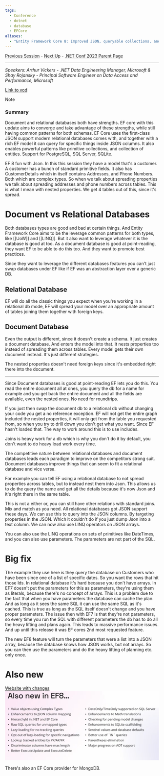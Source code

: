 ```yaml
---
tags:
  - Conference
  - dotnet
  - database
  - EFCore
aliases:
  - "Entity Framework Core 8: Improved JSON, queryable collections, and more..."
---
```

[Previous Session](What's%20new%20in%20Csharp%2012.md) - [Next Up](dotnet%20💖%20AI.md) - [.NET Conf 2023 Parent Page](../README.md)

---
_Speakers:
Arthur Vickers - .NET Data Engineering Manager, Microsoft
& Shay Rojansky - Principal Software Engineer on Data Access and Performance, Microsoft_

[Link to vod](https://www.youtube.com/watch?v=_8iH5QnkIJo)

>[!note]
>### Summary
>Document and relational databases both have strengths. EF core with this update aims to converge and take advantage of these strengths, while still having common patterns for both schemas. 
>EF Core uses the first-class JSON support modern relational databases comes with, and together with a rich EF model it can query for specific things inside JSON columns.
>It also enables powerful patterns like primitive collections, and collection of entities. Support for PostgreSQL, SQL Server, SQLite.

EF 8 fun with Json. In this this session they have a model that's a customer. A customer has a bunch of standard primitive fields. It also has CustomerDetails which in itself contains  Addresses, and Phone Numbers. Both which are complex types. So when we talk about spreading properties we talk about spreading addresses and phone numbers across tables. This is what I mean with nested properties. We get 4 tables out of this, since it's spread.
# Document vs Relational Databases
Both databases types are good and bad at certain things. And Entity Framework Core aims to be the leverage common patterns for both types, like [[UoW]] and [[LINQ]]. But it also want to leverage whatever it is the database is good at too. As a document database is good at point-reading, they want EF to be able to do this too. And they want to promote best practices.

Since they want to leverage the different databases features you can't just swap databases under EF like if EF was an abstraction layer over a generic DB.
## Relational Database
EF will do all the classic things you expect when you're working in a relational db mode, EF will spread your model over an appropriate amount of tables joining them together with foreign keys. 
## Document Database
Even the output is different, since it doesn't create a schema. It just creates a document database. And enters the model into that. It nests properties too instead of spreading them across tables. Every model gets their own document instead. It's just different strategies. 

The nested properties doesn't need foreign keys since it's embedded right there into the document.

---
Since Document databases is good at point-reading EF lets you do this. You read the entire document all at ones, you query the db for a name for example and you get back the entire document and all the fields are available, even the nested ones. No need for roundtrips.

If you just then swap the document db to a relational db without changing your code you get a no reference exception. EF will not get the entire graph included the nested properties, it will only get from the table you requested from, so when you try to drill down you don't get what you want. Since EF hasn't loaded that. The way to work around this is to use includes. 

Joins is heavy work for a db which is why you don't do it by default, you don't want to do heavy load work every time. 

The competitive nature between relational databases and document databases leads each paradigm to improve on the competitors strong suit. Document databases improve things that can seem to fit a relational database and vice versa. 

For example you can tell EF using a relational database to not spread properties across tables, but to instead nest them into Json. This allows us to do the query the name and get all the details because it's now Json and it's right there in the same table. 

This is not a either or, you can still have other relations with standard joins. Mix and match as you need. All relational databases got JSON support these days. We can use this to query into the JSON columns. By targeting properties in the JSON. Which it couldn't do if you just dump Json into a text column. We can now also use LINQ operators on JSON arrays. 

You can also use the LINQ operations on sets of primitives like DateTimes, and you can also use parameters. The parameters are not part of the SQL.
# Big fix
The example they use here is they query the database on Customers who have been since one of a list of specific dates. So you want the rows that hit those Ids. In relational database it's hard because you don't have arrays. In EF7 doesn't put the parameters for this as parameters, they're using them as literals, because there's no concept of arrays. This is a problem due to the fact that when you have parameters the database can cache the plan. And as long as it sees the same SQL it can use the same SQL as it's cached. This is true as long as the SQL itself doesn't change and you have proper parameters. The issue then with EF7 is that they're not parameters, so every time you run the SQL with different parameters the db has to do all the heavy lifting and plans again. This leads to massive performance issues. And up until this release it was EF cores 2nd most requested feature.

The new EF8 feature will turn the parameters that were a list into a JSON array, because the database knows how JSON works, but not arrays. So you can then use the parameters and do the heavy lifting of planning etc. only once.
# Also new
[Website with changes](https://aka.ms/ef8-whats-new)
![](../_Files/dotnetconf-23/dotnetconf-23-new-ef8.png)

There's also an EF Core provider for MongoDB.